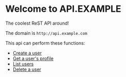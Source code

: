 ﻿# Welcome to API.EXAMPLE

The coolest ReST API around!

The domain is `http://api.example.com`

This api can perform these functions:

* [Create a user](UserCreate.md)
* [Get a user's profile](UserRead.md)
* [List users](UserList.md)
* [Delete a user](UserDelete.md)